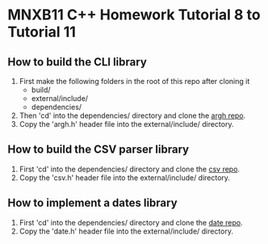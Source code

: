 # MNXB11 C++ Homework Tutorial 8 to Tutorial 11

## How to build the CLI library
1. First make the following folders in the root of this repo after cloning it
   - build/
   - external/include/
   - dependencies/
2. Then 'cd' into the dependencies/ directory and clone the [argh repo](https://github.com/adishavit/argh.git).
3. Copy the 'argh.h' header file into the external/include/  directory.

## How to build the CSV parser library
1. First 'cd' into the dependencies/ directory and clone the [csv repo](https://github.com/ben-strasser/fast-cpp-csv-parser.gits).
2. Copy the 'csv.h' header file into the external/include/ directory.

## How to implement a dates library
1. First 'cd' into the dependencies/ directory and clone the [date repo](https://github.com/HowardHinnant/date.git).
2. Copy the 'date.h' header file into the external/include/ directory.